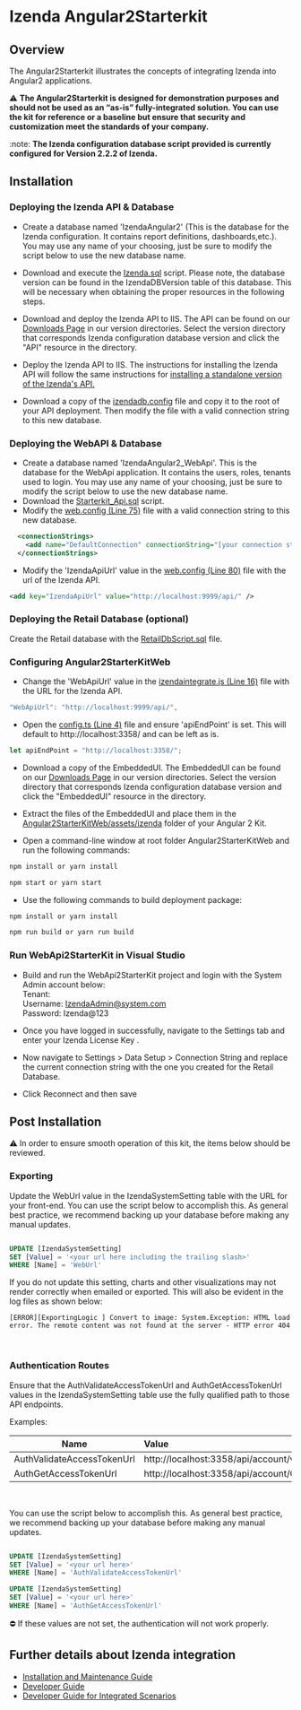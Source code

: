 # Izenda Angular2Starterkit

## Overview
The Angular2Starterkit illustrates the concepts of integrating Izenda into Angular2 applications.

 :warning: **The Angular2Starterkit is designed for demonstration purposes and should not be used as an “as-is” fully-integrated solution. You can use the kit for reference or a baseline but ensure that security and customization meet the standards of your company.**

 :note: **The Izenda configuration database script provided is currently configured for Version 2.2.2 of Izenda.**

## Installation 
 
### Deploying the Izenda API & Database


- Create a database named 'IzendaAngular2' (This is the database for the Izenda configuration. It contains report definitions, dashboards,etc.). You may use any name of your choosing, just be sure to modify the script below to use the new database name. 
- Download and execute the <a href="https://github.com/Izenda7Series/Angular2Starterkit/blob/master/DbScripts/Izenda.sql">Izenda.sql</a> script. Please note, the database version can be found in the IzendaDBVersion table of this database. This will be necessary when obtaining the proper resources in the following steps.  

- Download and deploy the Izenda API to IIS. The API can be found on our <a href="https://downloads.izenda.com/">Downloads Page</a> in our version directories. Select the version directory that corresponds Izenda configuration database version and click the "API" resource in the directory. 

- Deploy the Izenda API to IIS. The instructions for installing the Izenda API will follow the same instructions for <a href= "https://www.izenda.com/docs/install/doc_installation_guide.html#izenda-installation-as-two-separate-sites"> installing a standalone version of the Izenda's API.</a>

- Download a copy of the <a href="https://github.com/Izenda7Series/Mvc5StarterKit/blob/master/Mvc5StarterKit/izendadb.config">izendadb.config</a> file and copy it to the root of your API deployment. Then modify the file with a valid connection string to this new database.

### Deploying the WebAPI & Database
- Create a database named 'IzendaAngular2_WebApi'. This is the database for the WebApi application. It contains the users, roles, tenants used to login. You may use any name of your choosing, just be sure to modify the script below to use the new database name.
- Download the <a href="https://github.com/Izenda7Series/Angular2Starterkit/blob/master/DbScripts/Starterkit_Api.sql">Starterkit_Api.sql</a> script.
- Modify the <a  href="https://github.com/Izenda7Series/Angular2Starterkit/blob/master/WebApi2StarterKit/WebApi2StarterKit/Web.config">web.config (Line 75)</a> file with a valid connection string to this new database.

```xml
  <connectionStrings>
    <add name="DefaultConnection" connectionString="[your connection string here]" providerName="System.Data.SqlClient" />
  </connectionStrings>
``` 
- Modify the 'IzendaApiUrl' value in the <a  href="https://github.com/Izenda7Series/Angular2Starterkit/blob/master/WebApi2StarterKit/WebApi2StarterKit/Web.config">web.config (Line 80)</a> file with the url of the Izenda API.
```xml
<add key="IzendaApiUrl" value="http://localhost:9999/api/" />
```

### Deploying the Retail Database (optional)
Create the Retail database with the <a  href="https://github.com/Izenda7Series/Angular2Starterkit/blob/master/DbScripts/RetailDbScript.sql">RetailDbScript.sql</a> file.

### Configuring Angular2StarterKitWeb
- Change the 'WebApiUrl' value in the  <a  href="https://github.com/Izenda7Series/Angular2Starterkit/blob/master/Angular2StarterKitWeb/app/_helpers/izendaintegrate.ts">izendaintegrate.js (Line 16)</a> file with the URL for the Izenda API.

```javascript
"WebApiUrl": "http://localhost:9999/api/",
``` 
- Open the <a href="https://github.com/Izenda7Series/Angular2Starterkit/blob/master/Angular2StarterKitWeb/app/config.ts">config.ts (Line 4)</a> file and ensure 'apiEndPoint' is set. This will default to http://localhost:3358/ and can be left as is. 

```javascript
let apiEndPoint = "http://localhost:3358/";
``` 
- Download a copy of the EmbeddedUI. The EmbeddedUI can be found on our <a href="https://downloads.izenda.com/">Downloads Page</a> in our version directories. Select the version directory that corresponds Izenda configuration database version and click the "EmbeddedUI" resource in the directory. 
- Extract the files of the EmbeddedUI and place them in the <a href="https://github.com/Izenda7Series/Angular2Starterkit/tree/master/Angular2StarterKitWeb/assets/izenda">Angular2StarterKitWeb/assets/izenda</a> folder of your Angular 2 Kit.

- Open a command-line window at root folder Angular2StarterKitWeb and run the following commands:
```bash
npm install or yarn install
``` 
```bash
npm start or yarn start
``` 
- Use the following commands to build deployment package:
```bash
npm install or yarn install
``` 
```bash
npm run build or yarn run build
``` 

### Run WebApi2StarterKit in Visual Studio
- Build and run the WebApi2StarterKit project and login with the System Admin account below:<br />
   Tenant: <br />
   Username: IzendaAdmin@system.com<br />
   Password: Izenda@123<br />

- Once you have logged in successfully, navigate to the Settings tab and enter your Izenda License Key .
- Now navigate to Settings > Data Setup > Connection String and replace the current connection string with the one you created for the Retail Database.

- Click Reconnect and then save


## Post Installation

 :warning: In order to ensure smooth operation of this kit, the items below should be reviewed.
 
 
### Exporting

Update the WebUrl value in the IzendaSystemSetting table with the URL for your front-end. You can use the script below to accomplish this. As general best practice, we recommend backing up your database before making any manual updates.

```sql

UPDATE [IzendaSystemSetting]
SET [Value] = '<your url here including the trailing slash>'
WHERE [Name] = 'WebUrl'

``` 

If you do not update this setting, charts and other visualizations may not render correctly when emailed or exported. This will also be evident in the log files as shown below:

`[ERROR][ExportingLogic ] Convert to image:
System.Exception: HTML load error. The remote content was not found at the server - HTTP error 404`

</br>

### Authentication Routes

Ensure that the AuthValidateAccessTokenUrl and AuthGetAccessTokenUrl values in the IzendaSystemSetting table use the fully qualified path to those API endpoints. 

Examples:

| Name                       | Value                                                   | 
| -------------------------- |:--------------------------------------------------------|
| AuthValidateAccessTokenUrl |http://localhost:3358/api/account/validateIzendaAuthToken|
| AuthGetAccessTokenUrl      |http://localhost:3358/api/account/GetIzendaAccessToken   |

</br>

You can use the script below to accomplish this. As general best practice, we recommend backing up your database before making any manual updates.

```sql

UPDATE [IzendaSystemSetting]
SET [Value] = '<your url here>'
WHERE [Name] = 'AuthValidateAccessTokenUrl'

UPDATE [IzendaSystemSetting]
SET [Value] = '<your url here>'
WHERE [Name] = 'AuthGetAccessTokenUrl'

``` 

:no_entry: If these values are not set, the authentication will not work properly.

## Further details about Izenda integration

- <a href="https://www.izenda.com/docs/install/.install.html">Installation and Maintenance Guide<a/>
- <a href="https://www.izenda.com/docs/dev/.developer_guide.html">Developer Guide</a>
- <a href="https://www.izenda.com/docs/dev/.developer_guide_integrated_scenarios.html">Developer Guide for Integrated Scenarios</a>